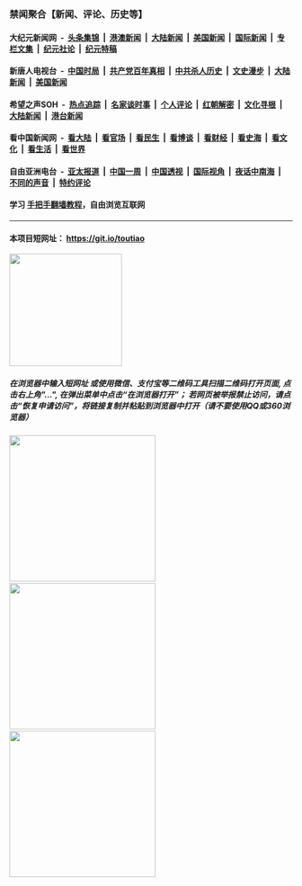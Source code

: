 ### 禁闻聚合【新闻、评论、历史等】

#### 大纪元新闻网 &nbsp;-&nbsp; [头条集锦](indexes/E头条集锦.md?t=03040502) &nbsp;|&nbsp; [港澳新闻](indexes/E港澳新闻.md?t=03040502)  &nbsp;|&nbsp; [大陆新闻](indexes/E大陆新闻.md?t=03040502) &nbsp;|&nbsp; [美国新闻](indexes/E美国新闻.md?t=03040502) &nbsp;|&nbsp; [国际新闻](indexes/E国际新闻.md?t=03040502) &nbsp;|&nbsp; [专栏文集](indexes/E专栏文集.md?t=03040502) &nbsp;|&nbsp; [纪元社论](indexes/E纪元社论.md?t=03040502) &nbsp;|&nbsp; [纪元特稿](indexes/E纪元特稿.md?t=03040502) 

#### 新唐人电视台 &nbsp;-&nbsp; [中国时局](indexes/N中国时局.md?t=03040502) &nbsp;|&nbsp; [共产党百年真相](indexes/N共产党百年真相.md?t=03040502) &nbsp;|&nbsp; [中共杀人历史](indexes/N中共杀人历史.md?t=03040502) &nbsp;|&nbsp; [文史漫步](indexes/N文史漫步.md?t=03040502) &nbsp;|&nbsp; [大陆新闻](indexes/N大陆新闻.md?t=03040502) &nbsp;|&nbsp; [美国新闻](indexes/N美国新闻.md?t=03040502)

#### 希望之声SOH &nbsp;-&nbsp; [热点追踪](indexes/H热点追踪.md?t=03040502) &nbsp;|&nbsp; [名家谈时事](indexes/H名家谈时事.md?t=03040502) &nbsp;|&nbsp; [个人评论](indexes/H个人评论.md?t=03040502)  &nbsp;|&nbsp; [红朝解密](indexes/H红朝解密.md?t=03040502) &nbsp;|&nbsp; [文化寻根](indexes/H文化寻根.md?t=03040502) &nbsp;|&nbsp; [大陆新闻](indexes/H大陆新闻.md?t=03040502) &nbsp;|&nbsp; [港台新闻](indexes/H港台新闻.md?t=03040502)

#### 看中国新闻网 &nbsp;-&nbsp; [看大陆](indexes/S看大陆.md?t=03040502) &nbsp;|&nbsp; [看官场](indexes/S看官场.md?t=03040502) &nbsp;|&nbsp; [看民生](indexes/S看民生.md?t=03040502)  &nbsp;|&nbsp; [看博谈](indexes/S看博谈.md?t=03040502) &nbsp;|&nbsp; [看财经](indexes/S看财经.md?t=03040502) &nbsp;|&nbsp; [看史海](indexes/S看史海.md?t=03040502) &nbsp;|&nbsp; [看文化](indexes/S看文化.md?t=03040502) &nbsp;|&nbsp; [看生活](indexes/S看生活.md?t=03040502) &nbsp;|&nbsp; [看世界](indexes/S看世界.md?t=03040502)

#### 自由亚洲电台 &nbsp;-&nbsp; [亚太报道](indexes/R亚太报道.md?t=03040502) &nbsp;|&nbsp; [中国一周](indexes/R中国一周.md?t=03040502) &nbsp;|&nbsp; [中国透视](indexes/R中国透视.md?t=03040502)  &nbsp;|&nbsp; [国际视角](indexes/R国际视角.md?t=03040502) &nbsp;|&nbsp; [夜话中南海](indexes/R夜话中南海.md?t=03040502) &nbsp;|&nbsp; [不同的声音](indexes/R不同的声音.md?t=03040502) &nbsp;|&nbsp; [特约评论](indexes/R特约评论.md?t=03040502)

#### 学习 [手把手翻墙教程](https://github.com/gfw-breaker/guides/wiki)，自由浏览互联网

----

#### 本项目短网址： https://git.io/toutiao
<img src="https://raw.githubusercontent.com/gfw-breaker/banned-news/master/scripts/img/qr.png" width="200px"/>  

##### 在浏览器中输入短网址 或使用微信、支付宝等二维码工具扫描二维码打开页面, 点击右上角"...", 在弹出菜单中点击“在浏览器打开”； 若网页被举报禁止访问，请点击“恢复申请访问”，将链接复制并粘贴到浏览器中打开（请不要使用QQ或360浏览器）

<img src="https://raw.githubusercontent.com/gfw-breaker/banned-news/master/scripts/img/1.png" width="260px"/> &nbsp; <img src="https://raw.githubusercontent.com/gfw-breaker/banned-news/master/scripts/img/2.png" width="260px"/> &nbsp; <img src="https://raw.githubusercontent.com/gfw-breaker/banned-news/master/scripts/img/3.png" width="260px"/>
